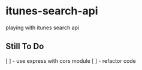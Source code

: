 # itunes-search-api
playing with itunes search api

## Still To Do
[ ] - use express with cors module
[ ] - refactor code
